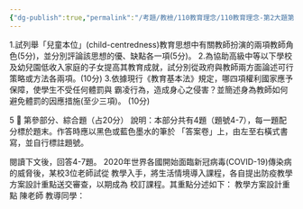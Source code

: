 ```yaml
---
{"dg-publish":true,"permalink":"/考題/教檢/110教育理念/110教育理念-第2大題第1題/","tags":["考題","題目","未完"]}
---
```


1.試列舉「兒童本位」(child-centredness)教育思想中有關教師扮演的兩項教師角色(5分)，並分別評論該思想的優、缺點各一項(5分)。 2.為協助高級中等以下學校及幼兒園低收入家庭的子女提高其教育成就，試分別從政府與教師兩方面論述可行策略或方法各兩項。(10分) 3.依據現行《教育基本法》規定，哪四項權利國家應予保障，使學生不受任何體罰與    霸凌行為，造成身心之侵害？並簡述身為教師如何避免體罰的因應措施(至少三項)。
(10分) 
  
 
 5 
 
第參部分、綜合題（占20分） 
說明：本部分共有4題（題號4-7），每一題配分標於題末。作答時應以黑色或藍色墨水的筆於
「答案卷」上，由左至右橫式書寫，並自行標註題號。 
 
閱讀下文後，回答4-7題。 
2020年世界各國開始面臨新冠病毒(COVID-19)傳染病的威脅後，某校3位老師試從
教學入手，將生活情境導入課程，各自提出防疫教學方案設計重點送交審查，以期成為
校訂課程。其重點分述如下： 
 教學方案設計重點 
陳老師 教導同學： 
